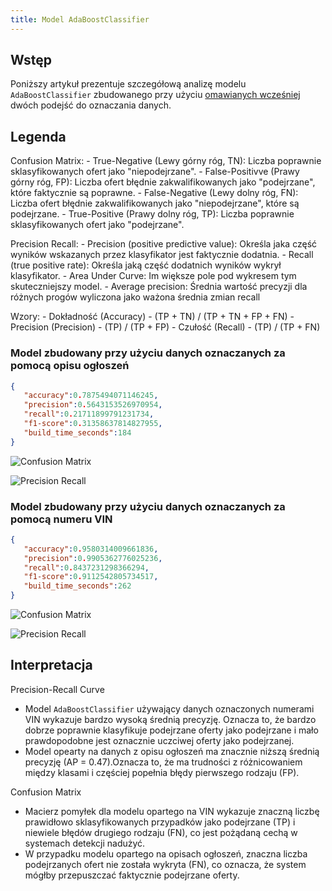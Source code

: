 ```yaml
---
title: Model AdaBoostClassifier
---
```



## Wstęp

Poniższy artykuł prezentuje szczegółową analizę modelu `AdaBoostClassifier` zbudowanego przy użyciu [omawianych wcześniej](/d_analiza_modeli_ml/) dwóch podejść do oznaczania danych.

## Legenda

Confusion Matrix:
    - True-Negative (Lewy górny róg, TN): Liczba poprawnie sklasyfikowanych ofert jako "niepodejrzane".
    - False-Positivve (Prawy górny róg, FP): Liczba ofert błędnie zakwalifikowanych jako "podejrzane", które faktycznie są poprawne.
    - False-Negative (Lewy dolny róg, FN): Liczba ofert błędnie zakwalifikowanych jako "niepodejrzane", które są podejrzane.
    - True-Positive (Prawy dolny róg, TP): Liczba poprawnie sklasyfikowanych ofert jako "podejrzane".

Precision Recall:
    - Precision (positive predictive value): Określa jaka część wyników wskazanych przez klasyfikator jest faktycznie dodatnia.
    - Recall (true positive rate): Określa jaką część dodatnich wyników wykrył klasyfikator.
    - Area Under Curve: Im większe pole pod wykresem tym skuteczniejszy model.
    - Average precision: Średnia wartość precyzji dla różnych progów wyliczona jako ważona średnia zmian recall

Wzory:
    - Dokładność (Accuracy) -  (TP + TN) / (TP + TN + FP + FN)
    - Precision (Precision) -  (TP) / (TP + FP)
    - Czułość (Recall) - (TP) / (TP + FN)


### Model zbudowany przy użyciu danych oznaczanych za pomocą opisu ogłoszeń
```json
{
   "accuracy":0.7875494071146245,
   "precision":0.5643153526970954,
   "recall":0.21711899791231734,
   "f1-score":0.31358637814827955,
   "build_time_seconds":184
}
```

![Confusion Matrix](/assets/confusion_matrix_AdaBoostClassifier-description.png)

![Precision Recall](/assets/precision_recall_curve_AdaBoostClassifier-description.png)

### Model zbudowany przy użyciu danych oznaczanych za pomocą numeru VIN

```json
{
   "accuracy":0.9580314009661836,
   "precision":0.9905362776025236,
   "recall":0.8437231298366294,
   "f1-score":0.9112542805734517,
   "build_time_seconds":262
}
```

![Confusion Matrix](/assets/confusion_matrix_AdaBoostClassifier-vin.png)


![Precision Recall](/assets/precision_recall_curve_AdaBoostClassifier-vin.png)

## Interpretacja

Precision-Recall Curve

- Model `AdaBoostClassifier` używający danych oznaczonych numerami VIN wykazuje bardzo wysoką średnią precyzję. Oznacza to, że bardzo dobrze poprawnie klasyfikuje podejrzane oferty jako podejrzane i mało prawdopodobne jest oznacznie uczciwej oferty jako podejrzanej.
- Model opearty na danych z opisu ogłoszeń ma znacznie niższą średnią precyzję (AP = 0.47).Oznacza to, że ma trudności z różnicowaniem między klasami i częściej popełnia błędy pierwszego rodzaju (FP).

Confusion Matrix

- Macierz pomyłek dla modelu opartego na VIN wykazuje znaczną liczbę prawidłowo sklasyfikowanych przypadków jako podejrzane (TP) i niewiele błędów drugiego rodzaju (FN), co jest pożądaną cechą w systemach detekcji nadużyć.
- W przypadku modelu opartego na opisach ogłoszeń, znaczna liczba podejrzanych ofert nie została wykryta (FN), co oznacza, że system mógłby przepuszczać faktycznie podejrzane oferty.
